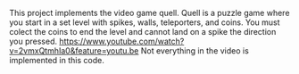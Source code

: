 This project implements the video game quell. Quell is a puzzle game where you start in a set level with spikes, walls, teleporters, and coins. You must colect the coins to end the level and cannot land on a spike the direction you pressed. https://www.youtube.com/watch?v=2vmxQtmhIa0&feature=youtu.be Not everything in the video is implemented in this code.
